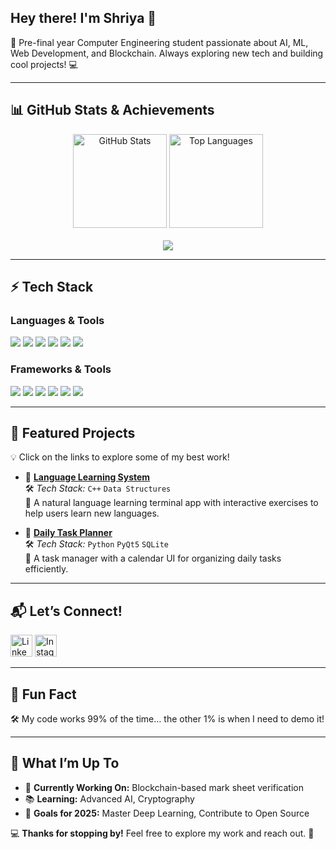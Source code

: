 <h2 align="left">Hey there! I'm Shriya 👋</h2>

<p align="left">
 🚀 Pre-final year Computer Engineering student passionate about AI, ML, Web Development, and Blockchain. Always exploring new tech and building cool projects! 💻
</p>

---

## **📊 GitHub Stats & Achievements**
<div align="center">
  <img src="https://github-readme-stats.vercel.app/api?username=shriya-kamat&show_icons=true&count_private=true&theme=dracula&hide_border=false&cache_seconds=1800" height="150" alt="GitHub Stats" />
  <img src="https://github-readme-stats.vercel.app/api/top-langs?username=shriya-kamat&layout=compact&langs_count=6&theme=dracula&hide_border=false&cache_seconds=1800" height="150" alt="Top Languages" />
  <br><br>
  <img src="https://github-profile-trophy.vercel.app/?username=shriya-kamat&theme=dracula&no-frame=true&row=1&column=6" />
</div>

---

## **⚡ Tech Stack**
### **Languages & Tools**
<div align="left">
  <img src="https://img.shields.io/badge/Python-3776AB?style=for-the-badge&logo=python&logoColor=white" />
  <img src="https://img.shields.io/badge/JavaScript-F7DF1E?style=for-the-badge&logo=javascript&logoColor=black" />
  <img src="https://img.shields.io/badge/HTML5-E34F26?style=for-the-badge&logo=html5&logoColor=white" />
  <img src="https://img.shields.io/badge/CSS3-1572B6?style=for-the-badge&logo=css3&logoColor=white" />
  <img src="https://img.shields.io/badge/C++-00599C?style=for-the-badge&logo=c%2B%2B&logoColor=white" />
  <img src="https://img.shields.io/badge/PHP-777BB4?style=for-the-badge&logo=php&logoColor=white" />
</div>

### **Frameworks & Tools**
<div align="left">
  <img src="https://img.shields.io/badge/React-20232A?style=for-the-badge&logo=react&logoColor=61DAFB" />
  <img src="https://img.shields.io/badge/Tailwind_CSS-38B2AC?style=for-the-badge&logo=tailwind-css&logoColor=white" />
  <img src="https://img.shields.io/badge/MySQL-4479A1?style=for-the-badge&logo=mysql&logoColor=white" />
  <img src="https://img.shields.io/badge/Firebase-FFCA28?style=for-the-badge&logo=firebase&logoColor=black" />
  <img src="https://img.shields.io/badge/Git-F05032?style=for-the-badge&logo=git&logoColor=white" />
  <img src="https://img.shields.io/badge/VS%20Code-007ACC?style=for-the-badge&logo=visual-studio-code&logoColor=white" />
</div>

---

## **🚀 Featured Projects**
💡 Click on the links to explore some of my best work!

- 🔗 **[Language Learning System](https://github.com/shriya-kamat/language-learning-system)**  
  🛠 _Tech Stack:_ `C++` `Data Structures`  
  📌 A natural language learning terminal app with interactive exercises to help users learn new languages.

- 🔗 **[Daily Task Planner](https://github.com/shriya-kamat/task-planner)**  
  🛠 _Tech Stack:_ `Python` `PyQt5` `SQLite`  
  📌 A task manager with a calendar UI for organizing daily tasks efficiently.

---

## **📬 Let’s Connect!**
<div align="left">
  <a href="https://www.linkedin.com/in/shriya-kamat" target="_blank"><img src="https://img.shields.io/badge/LinkedIn-0077B5?style=for-the-badge&logo=linkedin&logoColor=white" height="35" alt="LinkedIn" /></a>
  <a href="https://instagram.com/theweirdvoice_" target="_blank"><img src="https://img.shields.io/badge/Instagram-E4405F?style=for-the-badge&logo=instagram&logoColor=white" height="35" alt="Instagram" /></a>
</div>

---

## **🎉 Fun Fact**
🛠️ My code works 99% of the time… the other 1% is when I need to demo it! 

---

## **📌 What I’m Up To**
- 🚀 **Currently Working On:** Blockchain-based mark sheet verification  
- 📚 **Learning:** Advanced AI, Cryptography  
- 🎯 **Goals for 2025:** Master Deep Learning, Contribute to Open Source  

💻 **Thanks for stopping by!** Feel free to explore my work and reach out. 🚀  
